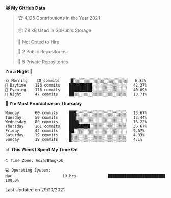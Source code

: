 <!--START_SECTION:waka-->
**🐱 My GitHub Data** 

> 🏆 4,125 Contributions in the Year 2021
 > 
> 📦 7.8 kB Used in GitHub's Storage 
 > 
> 🚫 Not Opted to Hire
 > 
> 📜 2 Public Repositories 
 > 
> 🔑 5 Private Repositories  
 > 
**I'm a Night 🦉** 

```text
🌞 Morning    30 commits     █░░░░░░░░░░░░░░░░░░░░░░░░   6.83% 
🌆 Daytime    186 commits    ██████████░░░░░░░░░░░░░░░   42.37% 
🌃 Evening    176 commits    ██████████░░░░░░░░░░░░░░░   40.09% 
🌙 Night      47 commits     ██░░░░░░░░░░░░░░░░░░░░░░░   10.71%

```
📅 **I'm Most Productive on Thursday** 

```text
Monday       60 commits     ███░░░░░░░░░░░░░░░░░░░░░░   13.67% 
Tuesday      59 commits     ███░░░░░░░░░░░░░░░░░░░░░░   13.44% 
Wednesday    80 commits     ████░░░░░░░░░░░░░░░░░░░░░   18.22% 
Thursday     161 commits    █████████░░░░░░░░░░░░░░░░   36.67% 
Friday       42 commits     ██░░░░░░░░░░░░░░░░░░░░░░░   9.57% 
Saturday     19 commits     █░░░░░░░░░░░░░░░░░░░░░░░░   4.33% 
Sunday       18 commits     █░░░░░░░░░░░░░░░░░░░░░░░░   4.1%

```


📊 **This Week I Spent My Time On** 

```text
⌚︎ Time Zone: Asia/Bangkok

💻 Operating System: 
Mac                      19 hrs              █████████████████████████   100.0%

```


 Last Updated on 29/10/2021
<!--END_SECTION:waka-->